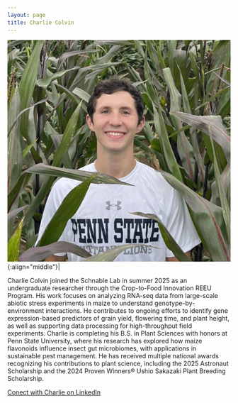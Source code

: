 ```yaml
---
layout: page
title: Charlie Colvin
---
```


![Charlie Colvin](/images/People_Images/Charlie-C.jpg){:align="middle"}|

Charlie Colvin joined the Schnable Lab in summer 2025 as an undergraduate researcher through the Crop-to-Food Innovation REEU Program. His work focuses on analyzing RNA-seq data from large-scale abiotic stress experiments in maize to understand genotype-by-environment interactions. He contributes to ongoing efforts to identify gene expression-based predictors of grain yield, flowering time, and plant height, as well as supporting data processing for high-throughput field experiments.
Charlie is completing his B.S. in Plant Sciences with honors at Penn State University, where his research has explored how maize flavonoids influence insect gut microbiomes, with applications in sustainable pest management. He has received multiple national awards recognizing his contributions to plant science, including the 2025 Astronaut Scholarship and the 2024 Proven Winners® Ushio Sakazaki Plant Breeding Scholarship.

[Conect with Charlie on LinkedIn](www.linkedin.com/in/charles-colvin)
